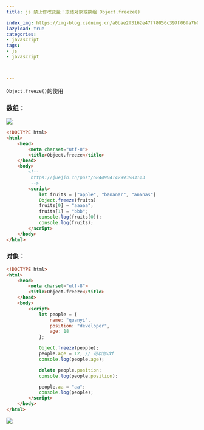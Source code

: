 ```yaml
---
title: js 禁止修改变量：冻结对象或数组 Object.freeze()

index_img: https://img-blog.csdnimg.cn/a0bae2f3162e47f78056c397f06fa7b0.png
lazyload: true
categories:
- javascript
tags:
- js
- javascript



---
```










`Object.freeze()`的使用


### 数组：

![](https://img-blog.csdnimg.cn/62ed30abca1a4275ad4a66825ca8ccd7.png)


```html
<!DOCTYPE html>
<html>
	<head>
		<meta charset="utf-8">
		<title>Object.freeze</title>
	</head>
	<body>
		<!-- 
		 https://juejin.cn/post/6844904142993883143
		 -->
		<script>
			let fruits = ["apple", "bananar", "ananas"]
			Object.freeze(fruits)
			fruits[0] = "aaaaa";
			fruits[1] = "bbb";
			console.log(fruits[0]);
			console.log(fruits);
		</script>
	</body>
</html>

```


### 对象：

```html
<!DOCTYPE html>
<html>
	<head>
		<meta charset="utf-8">
		<title>Object.freeze</title>
	</head>
	<body>
		<script>
			let people = {
				name: "quanyi",
				position: "developer",
				age: 18
			};

			Object.freeze(people);
			people.age = 12; // 可以修改f
			console.log(people.age);

			delete people.position;
			console.log(people.position);

			people.aa = "aa";
			console.log(people);
		</script>
	</body>
</html>

```
![](https://img-blog.csdnimg.cn/a0bae2f3162e47f78056c397f06fa7b0.png)




